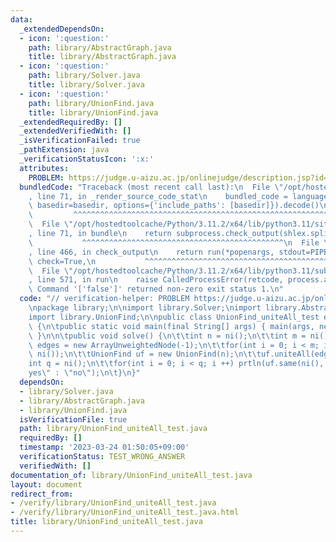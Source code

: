 ```yaml
---
data:
  _extendedDependsOn:
  - icon: ':question:'
    path: library/AbstractGraph.java
    title: library/AbstractGraph.java
  - icon: ':question:'
    path: library/Solver.java
    title: library/Solver.java
  - icon: ':question:'
    path: library/UnionFind.java
    title: library/UnionFind.java
  _extendedRequiredBy: []
  _extendedVerifiedWith: []
  _isVerificationFailed: true
  _pathExtension: java
  _verificationStatusIcon: ':x:'
  attributes:
    PROBLEM: https://judge.u-aizu.ac.jp/onlinejudge/description.jsp?id=ALDS1_11_D
  bundledCode: "Traceback (most recent call last):\n  File \"/opt/hostedtoolcache/Python/3.11.2/x64/lib/python3.11/site-packages/onlinejudge_verify/documentation/build.py\"\
    , line 71, in _render_source_code_stat\n    bundled_code = language.bundle(stat.path,\
    \ basedir=basedir, options={'include_paths': [basedir]}).decode()\n          \
    \         ^^^^^^^^^^^^^^^^^^^^^^^^^^^^^^^^^^^^^^^^^^^^^^^^^^^^^^^^^^^^^^^^^^^^^^^^^^^^^^^^^\n\
    \  File \"/opt/hostedtoolcache/Python/3.11.2/x64/lib/python3.11/site-packages/onlinejudge_verify/languages/user_defined.py\"\
    , line 71, in bundle\n    return subprocess.check_output(shlex.split(command))\n\
    \           ^^^^^^^^^^^^^^^^^^^^^^^^^^^^^^^^^^^^^^^^^^^^^\n  File \"/opt/hostedtoolcache/Python/3.11.2/x64/lib/python3.11/subprocess.py\"\
    , line 466, in check_output\n    return run(*popenargs, stdout=PIPE, timeout=timeout,\
    \ check=True,\n           ^^^^^^^^^^^^^^^^^^^^^^^^^^^^^^^^^^^^^^^^^^^^^^^^^^^^^^^^^\n\
    \  File \"/opt/hostedtoolcache/Python/3.11.2/x64/lib/python3.11/subprocess.py\"\
    , line 571, in run\n    raise CalledProcessError(retcode, process.args,\nsubprocess.CalledProcessError:\
    \ Command '['false']' returned non-zero exit status 1.\n"
  code: "// verification-helper: PROBLEM https://judge.u-aizu.ac.jp/onlinejudge/description.jsp?id=ALDS1_11_D\n\
    \npackage library;\n\nimport library.Solver;\nimport library.AbstractGraph;\n\
    import library.UnionFind;\n\npublic class UnionFind_uniteAll_test extends Solver\
    \ {\n\tpublic static void main(final String[] args) { main(args, new UnionFind_uniteAll_test());\
    \ }\n\n\tpublic void solve() {\n\t\tint n = ni();\n\t\tint m = ni();\n\t\tArrayUnweightedNode\
    \ edges = new ArrayUnweightedNode(-1);\n\t\tfor(int i = 0; i < m; i ++) edges.add(ni(),\
    \ ni());\n\t\tUnionFind uf = new UnionFind(n);\n\t\tuf.uniteAll(edges);\n\t\t\
    int q = ni();\n\t\tfor(int i = 0; i < q; i ++) prtln(uf.same(ni(), ni()) ? \"\
    yes\" : \"no\");\n\t}\n}"
  dependsOn:
  - library/Solver.java
  - library/AbstractGraph.java
  - library/UnionFind.java
  isVerificationFile: true
  path: library/UnionFind_uniteAll_test.java
  requiredBy: []
  timestamp: '2023-03-24 01:50:05+09:00'
  verificationStatus: TEST_WRONG_ANSWER
  verifiedWith: []
documentation_of: library/UnionFind_uniteAll_test.java
layout: document
redirect_from:
- /verify/library/UnionFind_uniteAll_test.java
- /verify/library/UnionFind_uniteAll_test.java.html
title: library/UnionFind_uniteAll_test.java
---
```

